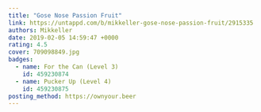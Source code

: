 ```yaml
---
title: "Gose Nose Passion Fruit"
link: https://untappd.com/b/mikkeller-gose-nose-passion-fruit/2915335
authors: Mikkeller
date: 2019-02-05 14:59:47 +0000
rating: 4.5
cover: 709098849.jpg
badges:
  - name: For the Can (Level 3)
    id: 459230874
  - name: Pucker Up (Level 4)
    id: 459230875
posting_method: https://ownyour.beer
---
```

